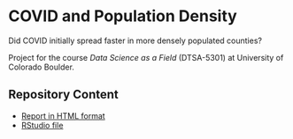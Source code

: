 # COVID and Population Density
Did COVID initially spread faster in more densely populated counties? 

Project for the course *Data Science as a Field* (DTSA-5301) at University of Colorado Boulder.

## Repository Content
* [Report in HTML format](https://olaklingberg.github.io/COVID-and-population-density/covid_study.html)
* [RStudio file](https://olaklingberg.github.io/COVID-and-population-density/covid_study.Rmd)

